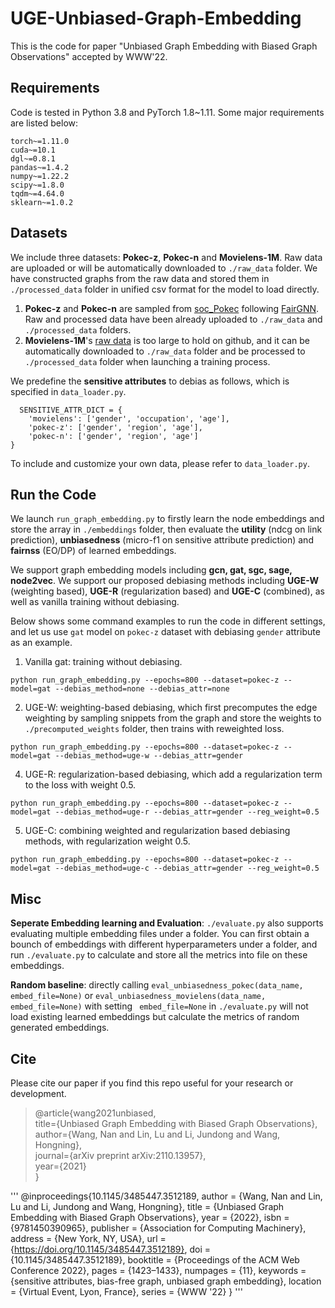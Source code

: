 
# UGE-Unbiased-Graph-Embedding

This is the code for paper "Unbiased Graph Embedding with Biased Graph Observations" accepted by WWW'22.

## Requirements

Code is tested in Python 3.8 and PyTorch 1.8~1.11. Some major requirements are listed below:

```
torch~=1.11.0
cuda~=10.1
dgl~=0.8.1
pandas~=1.4.2
numpy~=1.22.2
scipy~=1.8.0
tqdm~=4.64.0
sklearn~=1.0.2
```

## Datasets

We include three datasets: **Pokec-z**, **Pokec-n** and **Movielens-1M**. Raw data are uploaded or will be automatically downloaded to <code>./raw_data</code> folder. We have constructed graphs from the raw data and stored them in <code>./processed_data</code> folder in unified csv format for the model to load directly.

1. **Pokec-z** and **Pokec-n** are sampled from [soc_Pokec](http://snap.stanford.edu/data/soc-Pokec.html) following [FairGNN](https://github.com/EnyanDai/FairGNN). Raw and processed data have been already uploaded to <code>./raw_data</code> and <code>./processed_data</code> folders. 
2. **Movielens-1M**'s [raw data](https://grouplens.org/datasets/movielens/1m/) is too large to hold on github, and it can be automatically downloaded to <code>./raw_data</code> folder and be processed to <code>./processed_data</code> folder when launching a training process. 

We predefine the **sensitive attributes** to debias as follows, which is specified in <code>data_loader.py</code>.

```
  SENSITIVE_ATTR_DICT = {
    'movielens': ['gender', 'occupation', 'age'],
    'pokec-z': ['gender', 'region', 'age'],
    'pokec-n': ['gender', 'region', 'age']
}
```


<p>To include and customize your own data, please refer to <code>data_loader.py</code>.</p>

## Run the Code

We launch <code>run_graph_embedding.py</code> to firstly learn the node embeddings and store the array in `./embeddings` folder, then evaluate the **utility** (ndcg on link prediction), **unbiasedness** (micro-f1 on sensitive attribute prediction) and **fairnss** (EO/DP) of learned embeddings.

We support graph embedding models including **gcn, gat, sgc, sage, node2vec**. We support our proposed debiasing methods including **UGE-W** (weighting based), **UGE-R** (regularization based) and **UGE-C** (combined), as well as vanilla training without debiasing.

Below shows some command examples to run the code in different settings, and let us use `gat` model on `pokec-z` dataset with debiasing `gender` attribute as an example.

1. Vanilla gat: training without debiasing.

```
python run_graph_embedding.py --epochs=800 --dataset=pokec-z --model=gat --debias_method=none --debias_attr=none
```

2. UGE-W: weighting-based debiasing, which first precomputes the edge weighting by sampling snippets from the graph and store the weights to `./precomputed_weights` folder, then trains with reweighted loss.

```
python run_graph_embedding.py --epochs=800 --dataset=pokec-z --model=gat --debias_method=uge-w --debias_attr=gender
```

4. UGE-R: regularization-based debiasing, which add a regularization term to the loss with weight 0.5.

```
python run_graph_embedding.py --epochs=800 --dataset=pokec-z --model=gat --debias_method=uge-r --debias_attr=gender --reg_weight=0.5
```

5. UGE-C: combining weighted and regularization based debiasing methods, with regularization weight 0.5.

```
python run_graph_embedding.py --epochs=800 --dataset=pokec-z --model=gat --debias_method=uge-c --debias_attr=gender --reg_weight=0.5
```

## Misc

**Seperate Embedding learning and Evaluation**: `./evaluate.py` also supports evaluating multiple embedding files under a folder. You can first obtain a bounch of embeddings with different hyperparameters under a folder, and run `./evaluate.py` to calculate and store all the metrics into file on these embeddings.

**Random baseline**: directly calling `eval_unbiasedness_pokec(data_name, embed_file=None)` or `eval_unbiasedness_movielens(data_name, embed_file=None)` with setting ` embed_file=None` in `./evaluate.py` will not load existing learned embeddings but calculate the metrics of random generated embeddings.

## Cite

Please cite our paper if you find this repo useful for your research or development.
> @article{wang2021unbiased,<br>
>   title={Unbiased Graph Embedding with Biased Graph Observations},<br>
>   author={Wang, Nan and Lin, Lu and Li, Jundong and Wang, Hongning},<br>
>   journal={arXiv preprint arXiv:2110.13957},<br>
>   year={2021}<br>
}

'''
@inproceedings{10.1145/3485447.3512189,
author = {Wang, Nan and Lin, Lu and Li, Jundong and Wang, Hongning},
title = {Unbiased Graph Embedding with Biased Graph Observations},
year = {2022},
isbn = {9781450390965},
publisher = {Association for Computing Machinery},
address = {New York, NY, USA},
url = {https://doi.org/10.1145/3485447.3512189},
doi = {10.1145/3485447.3512189},
booktitle = {Proceedings of the ACM Web Conference 2022},
pages = {1423–1433},
numpages = {11},
keywords = {sensitive attributes, bias-free graph, unbiased graph embedding},
location = {Virtual Event, Lyon, France},
series = {WWW '22}
}
'''



